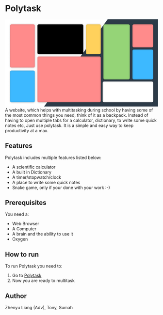 # Polytask
![image](logo.png)
A website, which helps with multitasking during school by having some of the most common things you need, think of it as a backpack. Instead of having to open multiple tabs for a calculator, dictionary, to write some quick notes etc, Just use polytask. It is a simple and easy way to keep productivity at a max.

## Features
Polytask includes multiple features listed below:
- A scientific calculator
- A built in Dictionary
- A timer/stopwatch/clock
- A place to write some quick notes
- Snake game, only if your done with your work :-)

## Prerequisites
You need a:
- Web Browser
- A Computer
- A brain and the ability to use it
- Oxygen

## How to run
To run Polytask you need to:
1. Go to [Polytask](https://polytaskdev.github.io/Polytask/)
2. Now you are ready to multitask
 
## Author
Zhenyu Liang (Adv), Tony, Sumah